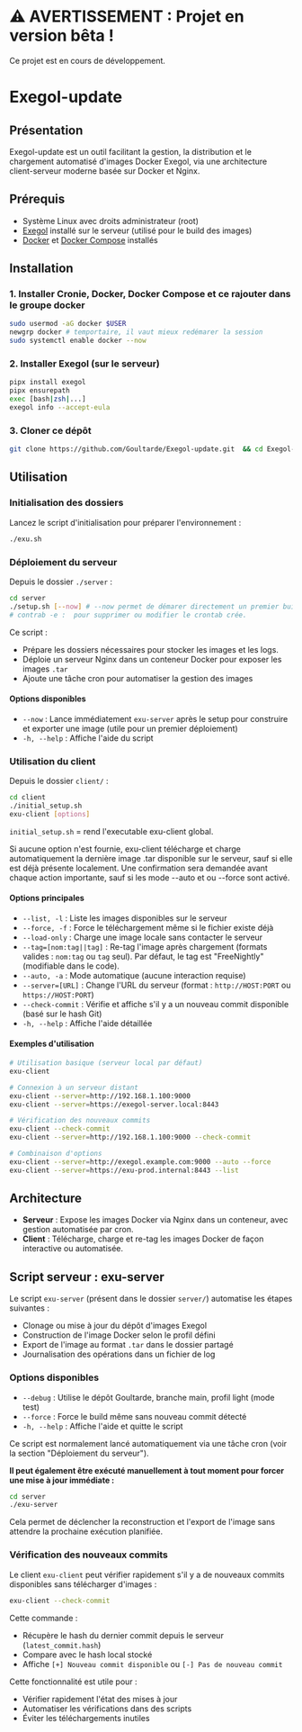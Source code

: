 # ⚠️ AVERTISSEMENT : Projet en version bêta !

Ce projet est en cours de développement. 
# Exegol-update

## Présentation

Exegol-update est un outil facilitant la gestion, la distribution et le chargement automatisé d'images Docker Exegol, via une architecture client-serveur moderne basée sur Docker et Nginx.

## Prérequis

- Système Linux avec droits administrateur (root)
- [Exegol](https://github.com/ThePorgs/Exegol) installé sur le serveur (utilisé pour le build des images)
- [Docker](https://docs.docker.com/get-docker/) et [Docker Compose](https://docs.docker.com/compose/install/) installés

## Installation

### 1. Installer Cronie, Docker, Docker Compose et ce rajouter dans le groupe docker
```bash
sudo usermod -aG docker $USER
newgrp docker # temportaire, il vaut mieux redémarer la session
sudo systemctl enable docker --now
```

### 2. Installer Exegol (sur le serveur)

```bash
pipx install exegol
pipx ensurepath
exec [bash|zsh|...]
exegol info --accept-eula
```

### 3. Cloner ce dépôt

```bash
git clone https://github.com/Goultarde/Exegol-update.git  && cd Exegol-update
```




## Utilisation

### Initialisation des dossiers

Lancez le script d'initialisation pour préparer l'environnement :

```bash
./exu.sh
```

### Déploiement du serveur

Depuis le dossier `./server` :

```bash
cd server
./setup.sh [--now] # --now permet de démarer directement un premier build
# contrab -e :  pour supprimer ou modifier le crontab crée.
```

Ce script :
- Prépare les dossiers nécessaires pour stocker les images et les logs.
- Déploie un serveur Nginx dans un conteneur Docker pour exposer les images `.tar`
- Ajoute une tâche cron pour automatiser la gestion des images

#### Options disponibles

- `--now` : Lance immédiatement `exu-server` après le setup pour construire et exporter une image (utile pour un premier déploiement)
- `-h, --help` : Affiche l'aide du script

### Utilisation du client

Depuis le dossier `client/` :

```bash
cd client
./initial_setup.sh
exu-client [options]
```
`initial_setup.sh` = rend l'executable exu-client global.

Si aucune option n'est fournie, exu-client télécharge et charge automatiquement la dernière image .tar disponible sur le serveur, sauf si elle est déjà présente localement. Une confirmation sera demandée avant chaque action importante, sauf si les mode --auto et ou --force sont activé.

#### Options principales

- `--list, -l` : Liste les images disponibles sur le serveur
- `--force, -f` : Force le téléchargement même si le fichier existe déjà
- `--load-only` : Charge une image locale sans contacter le serveur
- `--tag=[nom:tag||tag]` : Re-tag l'image après chargement (formats valides : `nom:tag` ou `tag` seul). Par défaut, le tag est "FreeNightly" (modifiable dans le code).
- `--auto, -a` : Mode automatique (aucune interaction requise)
- `--server=[URL]` : Change l'URL du serveur (format : `http://HOST:PORT` ou `https://HOST:PORT`)
- `--check-commit` : Vérifie et affiche s'il y a un nouveau commit disponible (basé sur le hash Git)
- `-h, --help` : Affiche l'aide détaillée

#### Exemples d'utilisation

```bash
# Utilisation basique (serveur local par défaut)
exu-client

# Connexion à un serveur distant
exu-client --server=http://192.168.1.100:9000
exu-client --server=https://exegol-server.local:8443

# Vérification des nouveaux commits
exu-client --check-commit
exu-client --server=http://192.168.1.100:9000 --check-commit

# Combinaison d'options
exu-client --server=http://exegol.example.com:9000 --auto --force
exu-client --server=https://exu-prod.internal:8443 --list
```

## Architecture

- **Serveur** : Expose les images Docker via Nginx dans un conteneur, avec gestion automatisée par cron.
- **Client** : Télécharge, charge et re-tag les images Docker de façon interactive ou automatisée.

## Script serveur : exu-server

Le script `exu-server` (présent dans le dossier `server/`) automatise les étapes suivantes :
- Clonage ou mise à jour du dépôt d'images Exegol
- Construction de l'image Docker selon le profil défini
- Export de l'image au format `.tar` dans le dossier partagé
- Journalisation des opérations dans un fichier de log

### Options disponibles

- `--debug` : Utilise le dépôt Goultarde, branche main, profil light (mode test)
- `--force` : Force le build même sans nouveau commit détecté
- `-h, --help` : Affiche l'aide et quitte le script

Ce script est normalement lancé automatiquement via une tâche cron (voir la section "Déploiement du serveur").

**Il peut également être exécuté manuellement à tout moment pour forcer une mise à jour immédiate :**

```bash
cd server
./exu-server
```

Cela permet de déclencher la reconstruction et l'export de l'image sans attendre la prochaine exécution planifiée.

### Vérification des nouveaux commits

Le client `exu-client` peut vérifier rapidement s'il y a de nouveaux commits disponibles sans télécharger d'images :

```bash
exu-client --check-commit
```

Cette commande :
- Récupère le hash du dernier commit depuis le serveur (`latest_commit.hash`)
- Compare avec le hash local stocké
- Affiche `[+] Nouveau commit disponible` ou `[-] Pas de nouveau commit`

Cette fonctionnalité est utile pour :
- Vérifier rapidement l'état des mises à jour
- Automatiser les vérifications dans des scripts
- Éviter les téléchargements inutiles

